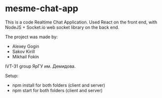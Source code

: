 # mesme-chat-app

This is a code Realtime Chat Application. Used React on the front end, with NodeJS + Socket.io web socket library on the back end.

The project was made by:
* Alexey Gogin
* Sakov Kirill
* Mikhail Fokin

IVT-31 group ЯрГУ им. Демидова.

Setup:
* npm install for both folders (client and server)
* npm start for both folders (client and server)
